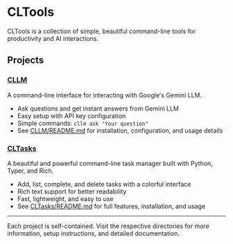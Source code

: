 # CLTools

CLTools is a collection of simple, beautiful command-line tools for productivity and AI interactions.

## Projects

### [CLLM](./CLLM)
A command-line interface for interacting with Google's Gemini LLM.
- Ask questions and get instant answers from Gemini LLM
- Easy setup with API key configuration
- Simple commands: `cllm ask "Your question"`
- See [CLLM/README.md](./CLLM/README.md) for installation, configuration, and usage details

### [CLTasks](./CLTasks)
A beautiful and powerful command-line task manager built with Python, Typer, and Rich.
- Add, list, complete, and delete tasks with a colorful interface
- Rich text support for better readability
- Fast, lightweight, and easy to use
- See [CLTasks/README.md](./CLTasks/README.md) for full features, installation, and usage

---

Each project is self-contained. Visit the respective directories for more information, setup instructions, and detailed documentation.